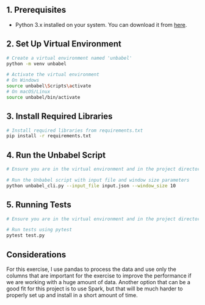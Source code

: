 ## 1. Prerequisites

- Python 3.x installed on your system. You can download it from [here](https://www.python.org/downloads/).

## 2. Set Up Virtual Environment

```bash
# Create a virtual environment named 'unbabel'
python -m venv unbabel

# Activate the virtual environment
# On Windows
source unbabel\Scripts\activate
# On macOS/Linux
source unbabel/bin/activate
```

## 3. Install Required Libraries

```bash
# Install required libraries from requirements.txt
pip install -r requirements.txt
```

## 4. Run the Unbabel Script

```bash
# Ensure you are in the virtual environment and in the project directory

# Run the Unbabel script with input file and window size parameters
python unbabel_cli.py --input_file input.json --window_size 10
```

## 5. Running Tests

```bash
# Ensure you are in the virtual environment and in the project directory

# Run tests using pytest
pytest test.py
```

## Considerations

For this exercise, I use pandas to process the data and use only the columns that are important for the exercise to improve the performance if we are working with a huge amount of data. Another option that can be a good fit for this project is to use Spark, but that will be much harder to properly set up and install in a short amount of time.